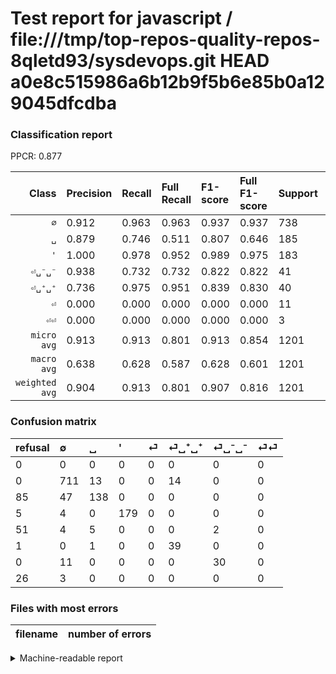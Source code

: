 # Test report for javascript / file:///tmp/top-repos-quality-repos-8qletd93/sysdevops.git HEAD a0e8c515986a6b12b9f5b6e85b0a129045dfcdba

### Classification report

PPCR: 0.877

| Class | Precision | Recall | Full Recall | F1-score | Full F1-score | Support | Full Support | PPCR |
|------:|:----------|:-------|:------------|:---------|:---------|:--------|:-------------|:-----|
| `∅` | 0.912| 0.963| 0.963| 0.937| 0.937| 738| 738| 1.000 |
| `␣` | 0.879| 0.746| 0.511| 0.807| 0.646| 185| 270| 0.685 |
| `'` | 1.000| 0.978| 0.952| 0.989| 0.975| 183| 188| 0.973 |
| `⏎␣⁻␣⁻` | 0.938| 0.732| 0.732| 0.822| 0.822| 41| 41| 1.000 |
| `⏎␣⁺␣⁺` | 0.736| 0.975| 0.951| 0.839| 0.830| 40| 41| 0.976 |
| `⏎` | 0.000| 0.000| 0.000| 0.000| 0.000| 11| 62| 0.177 |
| `⏎⏎` | 0.000| 0.000| 0.000| 0.000| 0.000| 3| 29| 0.103 |
| `micro avg` | 0.913| 0.913| 0.801| 0.913| 0.854| 1201| 1369| 0.877 |
| `macro avg` | 0.638| 0.628| 0.587| 0.628| 0.601| 1201| 1369| 0.877 |
| `weighted avg` | 0.904| 0.913| 0.801| 0.907| 0.816| 1201| 1369| 0.877 |

### Confusion matrix

|refusal|  ∅| ␣| '| ⏎| ⏎␣⁺␣⁺| ⏎␣⁻␣⁻| ⏎⏎| 
|:---|:---|:---|:---|:---|:---|:---|:---|
|0 |0 |0 |0 |0 |0 |0 |0 |
|0 |711 |13 |0 |0 |14 |0 |0 |
|85 |47 |138 |0 |0 |0 |0 |0 |
|5 |4 |0 |179 |0 |0 |0 |0 |
|51 |4 |5 |0 |0 |0 |2 |0 |
|1 |0 |1 |0 |0 |39 |0 |0 |
|0 |11 |0 |0 |0 |0 |30 |0 |
|26 |3 |0 |0 |0 |0 |0 |0 |

### Files with most errors

| filename | number of errors|
|:----:|:-----|

<details>
    <summary>Machine-readable report</summary>
```json
{
  "cl_report": {"\u0027": {"f1-score": 0.988950276243094, "precision": 1.0, "recall": 0.9781420765027322, "support": 183}, "macro avg": {"f1-score": 0.6276220284317012, "precision": 0.6376954871231401, "recall": 0.6277442819525987, "support": 1201}, "micro avg": {"f1-score": 0.9134054954204829, "precision": 0.9134054954204829, "recall": 0.9134054954204829, "support": 1201}, "weighted avg": {"f1-score": 0.9066205051135625, "precision": 0.9044115835534456, "recall": 0.9134054954204829, "support": 1201}, "\u2205": {"f1-score": 0.9367588932806324, "precision": 0.9115384615384615, "recall": 0.9634146341463414, "support": 738}, "\u23ce": {"f1-score": 0.0, "precision": 0.0, "recall": 0.0, "support": 11}, "\u23ce\u23ce": {"f1-score": 0.0, "precision": 0.0, "recall": 0.0, "support": 3}, "\u23ce\u2423\u207a\u2423\u207a": {"f1-score": 0.8387096774193549, "precision": 0.7358490566037735, "recall": 0.975, "support": 40}, "\u23ce\u2423\u207b\u2423\u207b": {"f1-score": 0.821917808219178, "precision": 0.9375, "recall": 0.7317073170731707, "support": 41}, "\u2423": {"f1-score": 0.8070175438596491, "precision": 0.8789808917197452, "recall": 0.745945945945946, "support": 185}},
  "cl_report_full": {"\u0027": {"f1-score": 0.9754768392370572, "precision": 1.0, "recall": 0.9521276595744681, "support": 188}, "macro avg": {"f1-score": 0.601472971171232, "precision": 0.6376954871231401, "recall": 0.5870828905857447, "support": 1369}, "micro avg": {"f1-score": 0.8536964980544748, "precision": 0.9134054954204829, "recall": 0.8013148283418554, "support": 1369}, "weighted avg": {"f1-score": 0.8158930037060551, "precision": 0.8521895812275168, "recall": 0.8013148283418554, "support": 1369}, "\u2205": {"f1-score": 0.9367588932806324, "precision": 0.9115384615384615, "recall": 0.9634146341463414, "support": 738}, "\u23ce": {"f1-score": 0.0, "precision": 0.0, "recall": 0.0, "support": 62}, "\u23ce\u23ce": {"f1-score": 0.0, "precision": 0.0, "recall": 0.0, "support": 29}, "\u23ce\u2423\u207a\u2423\u207a": {"f1-score": 0.8297872340425531, "precision": 0.7358490566037735, "recall": 0.9512195121951219, "support": 41}, "\u23ce\u2423\u207b\u2423\u207b": {"f1-score": 0.821917808219178, "precision": 0.9375, "recall": 0.7317073170731707, "support": 41}, "\u2423": {"f1-score": 0.6463700234192037, "precision": 0.8789808917197452, "recall": 0.5111111111111111, "support": 270}},
  "ppcr": 0.8772826880934989
}
```
</details>
